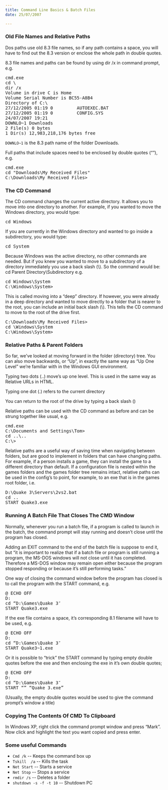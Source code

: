 ```yaml
---
title: Command Line Basics & Batch Files
date: 25/07/2007

---
```


<h3>Old File Names and Relative Paths</h3>
Dos paths use old 8.3 file names, so if any path contains a space, you will have to find out the 8.3 version or enclose the whole path in double quotes.

8.3 file names and paths can be found by using dir /x in command prompt, e.g.
<pre>cmd.exe
cd \
dir /x
Volume in drive C is Home
Volume Serial Number is BC55-A8B4
Directory of C:\
27/12/2005 01:19 0         AUTOEXEC.BAT
27/12/2005 01:19 0         CONFIG.SYS
24/07/2007 19:21
DOWNLO~1 Downloads
2 File(s) 0 bytes
1 Dir(s) 12,983,218,176 bytes free</pre>
<code>DOWNLO~1</code> is the 8.3 path name of the folder Downloads.

Full paths that include spaces need to be enclosed by double quotes (“”), e.g.
<pre>cmd.exe
cd "Downloads\My Received Files"
C:\Downloads\My Received Files&gt;</pre>
<h3>The CD Command</h3>
The CD command changes the current active directory. It allows you to move into one directory to another. For example, if you wanted to move the Windows directory, you would type:
<pre>cd Windows</pre>
If you are currently in the Windows directory and wanted to go inside a subdirectory, you would type:
<pre>cd System</pre>
Because Windows was the active directory, no other commands are needed. But if you knew you wanted to move to a subdirectory of a directory immediately you use a back slash (\). So the command would be: cd Parent Directory\Subdirectory e.g.
<pre>cd Windows\System
C:\Windows\System&gt;</pre>
This is called moving into a “deep” directory. If however, you were already in a deep directory and wanted to move directly to a folder that is nearer to the root, you can include an initial back slash (\). This tells the CD command to move to the root of the drive first.
<pre>C:\Downloads\My Received Files&gt;
cd \Windows\System
C:\Windows\System&gt;</pre>
<h3>Relative Paths &amp; Parent Folders</h3>
So far, we’ve looked at moving forward in the folder (directory) tree. You can also move backwards, or “Up”, in exactly the same way as “Up One Level” we’re familiar with in the Windows GUI environment.

Typing two dots (..) move’s up one level. This is used in the same way as Relative URLs in HTML.

Typing one dot (.) refers to the current directory

You can return to the root of the drive by typing a back slash (\)

Relative paths can be used with the CD command as before and can be strung together like usual, e.g.
<pre>cmd.exe
C:\Documents and Settings\Tom&gt;
cd ..\..
C:\&gt;</pre>
Relative paths are a useful way of saving time when navigating between folders, but are good to implement in folders that can have changing paths. For example, if a person installs a game, they can install the game to a different directory than default. If a configuration file is nested within the games folders and the games folder tree remains intact, relative paths can be used in the config’s to point, for example, to an exe that is in the games root folder, i.e.
<pre>D:\Quake 3\Servers\2vs2.bat
cd ..
START Quake3.exe</pre>
<h3>Running A Batch File That Closes The CMD Window</h3>
Normally, whenever you run a batch file, if a program is called to launch in the batch, the command prompt will stay running and doesn’t close until the program has closed.

Adding an EXIT command to the end of the batch file is suppose to end it, but “it is important to realize that if a batch file or program is still running a program, the MS-DOS windows will not close until it has completed. Therefore a MS-DOS window may remain open either because the program stopped responding or because it’s still performing tasks.”

One way of closing the command window before the program has closed is to call the program with the START command, e.g.
<pre>@ ECHO OFF
D:
cd “D:\Games\Quake 3″
START Quake3.exe</pre>
If the exe file contains a space, it’s corresponding 8.1 filename will have to be used, e.g.
<pre>@ ECHO OFF
D:
cd “D:\Games\Quake 3″
START Quake3~1.exe</pre>
Or it is possible to “trick” the START command by typing empty double quotes before the exe and then enclosing the exe in it’s own double quotes;
<pre>@ ECHO OFF
D:
cd “D:\Games\Quake 3″
START “” “Quake 3.exe”</pre>
(Usually, the empty double quotes would be used to give the command prompt’s window a title)
<h3>Copying The Contents Of CMD To Clipboard</h3>
In Windows XP, right click the command prompt window and press “Mark”. Now click and highlight the text you want copied and press enter.
<h3>Some useful Commands</h3>
<ul>
	<li><code>Cmd /k</code> -- Keeps the command box up</li>
	<li><code>Tskill  /a</code> -- Kills the task</li>
	<li><code>Net Start</code> -- Starts a service</li>
	<li><code>Net Stop</code> -- Stops a service</li>
	<li><code>rmdir /s</code> -- Deletes a folder</li>
	<li><code>shutdown -s -f -t 10</code> -- Shutdown PC</li>
</ul>
